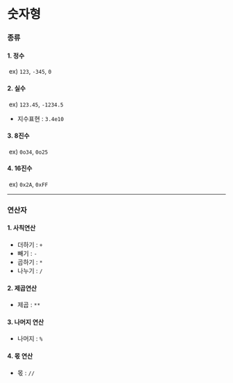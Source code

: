 # 숫자형

### 종류

#### 1. 정수

​	ex) `123`, `-345`, `0`

#### 2. 실수

​	ex) `123.45`, `-1234.5`

- 지수표현 : `3.4e10`

#### 3. 8진수

​	ex) `0o34`, `0o25`

#### 4. 16진수

​	ex) `0x2A`, `0xFF`

---



### 연산자

#### 1. 사칙연산

- 더하기 : `+`
- 빼기 : `-`
- 곱하기 : `*`
- 나누기 : `/`

#### 2. 제곱연산

- 제곱 : `**`

#### 3. 나머지 연산

- 나머지 : `%`

#### 4. 몫 연산

- 몫 : `//`